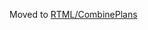 Moved to [RTML/CombinePlans](https://github.com/bayfordbury-observatory/RTML/tree/main/CombinePlans)
